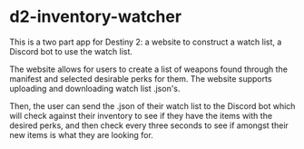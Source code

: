 # d2-inventory-watcher
This is a two part app for Destiny 2: a website to construct a watch list, a Discord bot to use the watch list.

The website allows for users to create a list of weapons found through the manifest and selected desirable perks for them. The website supports uploading and downloading watch list .json's.

Then, the user can send the .json of their watch list to the Discord bot which will check against their inventory to see if they have the items with the desired perks, and then check every three seconds to see if amongst their new items is what they are looking for.
